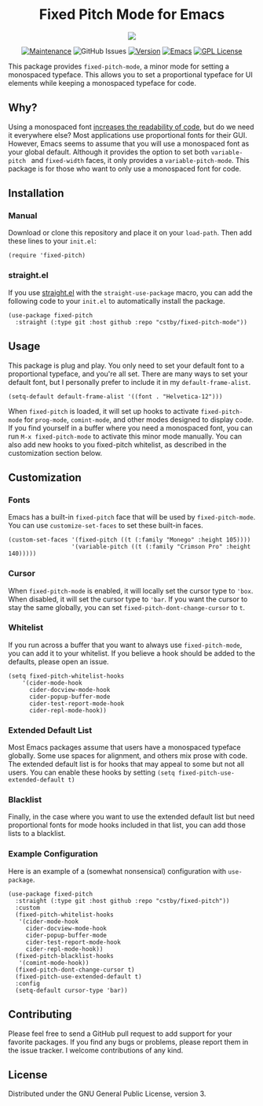 <h1 align="center">Fixed Pitch Mode for Emacs</h1>

<p align="center">
<img src="https://upload.wikimedia.org/wikipedia/commons/thumb/0/08/EmacsIcon.svg/120px-EmacsIcon.svg.png" />
</p>
<p align="center">
<a href="https://github.com/cstby/fixed-pitch-mode"><img src="https://img.shields.io/badge/Maintained%3F-yes-green.svg" alt="Maintenance"></a>
 <img alt="GitHub Issues" src="https://img.shields.io/github/issues/cstby/fixed-pitch-mode">
<a href="https://github.com/cstby/fixed-pitch-mode"><img src="https://img.shields.io/github/release/cstby/fixed-pitch-mode" alt="Version"></a>
<a href="https://www.gnu.org/software/emacs/"><img src="https://img.shields.io/badge/Emacs-27.1+-7F5AB6?logo=gnu-emacs" alt="Emacs"></a>
<a href="https://www.gnu.org/licenses/gpl-3.0"><img src="https://img.shields.io/badge/License-GPL%20v3-A42E2B?logo=gnu" alt="GPL License"></a>
</p>

This package provides `fixed-pitch-mode`, a minor mode for setting a monospaced typeface. This allows you to set a proportional typeface for UI elements while keeping a monospaced typeface for code.

## Why?

Using a monospaced font [increases the readability of code](https://stackoverflow.com/questions/218623/why-use-monospace-fonts-in-your-ide), but do we need it everywhere else? Most applications use proportional fonts for their GUI. However, Emacs seems to assume that you will use a monospaced font as your global default. Although it provides the option to set both `variable-pitch ` and `fixed-width` faces, it only provides a `variable-pitch-mode`. This package is for those who want to only use a monospaced font for code.

## Installation

### Manual

Download or clone this repository and place it on your `load-path`. Then add these lines to your `init.el`:

```emacs-lisp
(require 'fixed-pitch)
```

### straight.el

If you use [straight.el](https://github.com/raxod502/straight.el) with the `straight-use-package` macro, you can add the following code to your `init.el` to automatically install the package.

```emacs-lisp
(use-package fixed-pitch
  :straight (:type git :host github :repo "cstby/fixed-pitch-mode"))
```

## Usage

This package is plug and play. You only need to set your default font to a proportional typeface, and you're all set. There are many ways to set your default font, but I personally prefer to include it in my `default-frame-alist`.

```emacs-lisp
(setq-default default-frame-alist '((font . "Helvetica-12")))
```

When `fixed-pitch` is loaded, it will set up hooks to activate `fixed-pitch-mode` for `prog-mode`, `comint-mode`, and other modes designed to display code. If you find yourself in a buffer where you need a monospaced font, you can run `M-x fixed-pitch-mode` to activate this minor mode manually. You can also add new hooks to you fixed-pitch whitelist, as described in the customization section below.

## Customization

### Fonts

Emacs has a built-in `fixed-pitch` face that will be used by `fixed-pitch-mode`.  You can use `customize-set-faces` to set these built-in faces.

```emacs-lisp
(custom-set-faces '(fixed-pitch ((t (:family "Monego" :height 105))))
                  '(variable-pitch ((t (:family "Crimson Pro" :height 140)))))
```

### Cursor

When `fixed-pitch-mode` is enabled, it will locally set the cursor type to `'box`. When disabled, it will set the cursor type to `'bar`.  If you want the cursor to stay the same globally, you can set `fixed-pitch-dont-change-cursor` to `t`.

### Whitelist

If you run across a buffer that you want to always use `fixed-pitch-mode`, you can add it to your whitelist. If you believe a hook should be added to the defaults, please open an issue.

```emacs-lisp
(setq fixed-pitch-whitelist-hooks
    '(cider-mode-hook
      cider-docview-mode-hook
      cider-popup-buffer-mode
      cider-test-report-mode-hook
      cider-repl-mode-hook))
```

### Extended Default List

Most Emacs packages assume that users have a monospaced typeface globally. Some use spaces for alignment, and others mix prose with code. The extended default list is for hooks that may appeal to some but not all users. You can enable these hooks by setting `(setq fixed-pitch-use-extended-default t)`

### Blacklist

Finally, in the case where you want to use the extended default list but need proportional fonts for mode hooks included in that list, you can add those lists to a blacklist.

### Example Configuration

Here is an example of a (somewhat nonsensical) configuration with `use-package`.

```emacs-lisp
(use-package fixed-pitch
  :straight (:type git :host github :repo "cstby/fixed-pitch"))
  :custom
  (fixed-pitch-whitelist-hooks
   '(cider-mode-hook
     cider-docview-mode-hook
     cider-popup-buffer-mode
     cider-test-report-mode-hook
     cider-repl-mode-hook))
  (fixed-pitch-blacklist-hooks
   '(comint-mode-hook))
  (fixed-pitch-dont-change-cursor t)
  (fixed-pitch-use-extended-default t)
  :config
  (setq-default cursor-type 'bar))
```

## Contributing

Please feel free to send a GitHub pull request to add support for your favorite packages. If you find any bugs or problems, please report them in the issue tracker. I welcome contributions of any kind.

## License

Distributed under the GNU General Public License, version 3.
